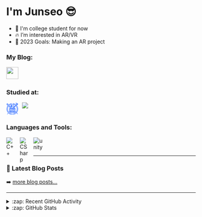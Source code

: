 
# I'm Junseo 😎

- 🏫 I'm college student for now
- 🔥 I’m interested in AR/VR
- 🌟 2023 Goals: Making an AR project

### My Blog:

<!-- [![website](./img/globe-light.svg)](https://Jukim2.github.io) -->
[<img align="left" height="32" width="32" style="padding-right:10px;" src="https://cdn.simpleicons.org/github/black/white"/>](https://jukim2.github.io)


<br />
<br />

### Studied at:
[<img align="left" width="32" style="padding-right:10px;" src="./img/snu_svg.png">](https://en.snu.ac.kr/)
[<img align="left" width="32" width="32" style="padding-right:10px;" src="https://cdn.simpleicons.org/42/black/white"/>](https://42.fr/en/homepage/)

<br />
<br />

### Languages and Tools:

<img align="left" alt="C++" width="26px" src="https://cdn.simpleicons.org/cplusplus" style="padding-right:10px;" />
<img align="left" alt="CSharp" width="26px" src="https://cdn.simpleicons.org/csharp/239120" style="padding-right:10px;" />
<img align="left" alt="unity" width="26px" src="https://cdn.simpleicons.org/unity/black/white" style="padding-right:10px;" />

<br />
<br />

---

### 📕 Latest Blog Posts

<!-- BLOG-POST-LIST:START -->

<!-- BLOG-POST-LIST:END -->

➡️ [more blog posts...](https://jukim2.github.io)

---

<details>
  <summary>:zap: Recent GitHub Activity</summary>
  
<!--START_SECTION:activity-->
1. 🔒 Closed issue [#1235](https://github.com/shadcn-ui/ui/issues/1235) in [shadcn-ui/ui](https://github.com/shadcn-ui/ui)
2. 🗣 Commented on [#1235](https://github.com/shadcn-ui/ui/issues/1235#issuecomment-1679215686) in [shadcn-ui/ui](https://github.com/shadcn-ui/ui)
3. ❗ Opened issue [#1235](https://github.com/shadcn-ui/ui/issues/1235) in [shadcn-ui/ui](https://github.com/shadcn-ui/ui)
4. 🗣 Commented on [#35](https://github.com/GH-Event-Demos/random-name-picker/issues/35#issuecomment-1572138731) in [GH-Event-Demos/random-name-picker](https://github.com/GH-Event-Demos/random-name-picker)
5. 🎉 Merged PR [#1](https://github.com/codeSTACKr/superhero-extensions/pull/1) in [codeSTACKr/superhero-extensions](https://github.com/codeSTACKr/superhero-extensions)
<!--END_SECTION:activity-->

</details>

<details>
  <summary>:zap: GitHub Stats</summary>

  [![Anurag's GitHub stats-Dark](https://github-readme-stats.vercel.app/api?username=Jukim2&show_icons=true&include_all_commits=true&rank_icon=github&theme=outrun#gh-dark-mode-only)](https://github.com/anuraghazra/github-readme-stats#gh-dark-mode-only)
  [![Anurag's GitHub stats-Light](https://github-readme-stats.vercel.app/api?username=Jukim2&show_icons=true&include_all_commits=true&rank_icon=github&theme=flag-india#gh-light-mode-only)](https://github.com/anuraghazra/github-readme-stats#gh-light-mode-only)
  [![Top Langs](https://github-readme-stats.vercel.app/api/top-langs/?username=Jukim2&layout=donut&theme=outrun#gh-dark-mode-only)](https://github.com/anuraghazra/github-readme-stats#gh-dark-mode-only)
  [![Top Langs](https://github-readme-stats.vercel.app/api/top-langs/?username=Jukim2&layout=donut&theme=flag-india#gh-light-mode-only)](https://github.com/anuraghazra/github-readme-stats#gh-light-mode-only)

</details>





